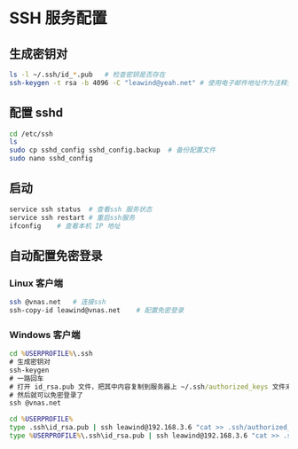 # SSH 服务配置

## 生成密钥对

```bash
ls -l ~/.ssh/id_*.pub	# 检查密钥是否存在
ssh-keygen -t rsa -b 4096 -C "leawind@yeah.net"	# 使用电子邮件地址作为注释生成一个新的4096位SSH密钥对
```

## 配置 sshd

```bash
cd /etc/ssh
ls
sudo cp sshd_config sshd_config.backup	# 备份配置文件
sudo nano sshd_config
```

## 启动

```bash
service ssh status	# 查看ssh 服务状态
service ssh restart	# 重启ssh服务
ifconfig	# 查看本机 IP 地址
```

## 自动配置免密登录

### Linux 客户端

```bash
ssh @vnas.net	# 连接ssh
ssh-copy-id leawind@vnas.net	# 配置免密登录
```

### Windows 客户端

```bat
cd %USERPROFILE%\.ssh
# 生成密钥对
ssh-keygen
# 一路回车
# 打开 id_rsa.pub 文件，把其中内容复制到服务器上 ~/.ssh/authorized_keys 文件末尾
# 然后就可以免密登录了
ssh @vnas.net
```

```bat
cd %USERPROFILE%
type .ssh\id_rsa.pub | ssh leawind@192.168.3.6 "cat >> .ssh/authorized_keys”
type %USERPROFILE%\.ssh\id_rsa.pub | ssh leawind@192.168.3.6 "cat >> .ssh/authorized_keys"
```
